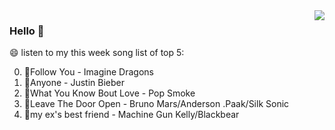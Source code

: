 <img align="right"  src="https://github-readme-stats.vercel.app/api/top-langs/?username=sohyunQVQ" />

### Hello 👋

😄 listen to my this week song list of top 5:

0. 🌈Follow You - Imagine Dragons
1. 🌈Anyone - Justin Bieber
2. 🌈What You Know Bout Love - Pop Smoke
3. 🌈Leave The Door Open - Bruno Mars/Anderson .Paak/Silk Sonic
4. 🌈my ex's best friend - Machine Gun Kelly/Blackbear

